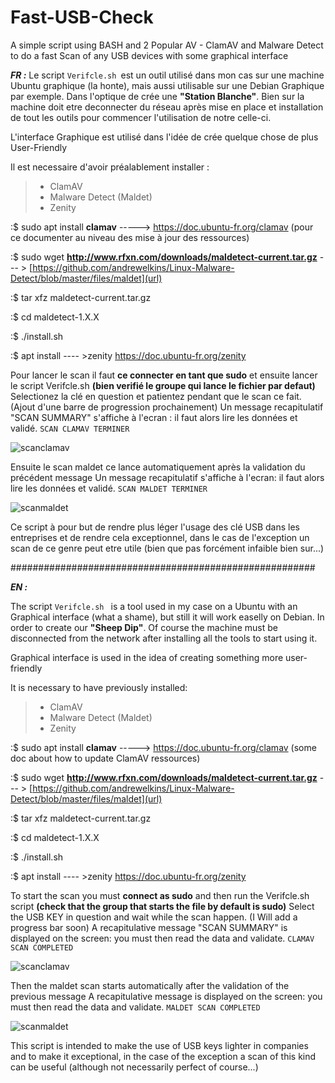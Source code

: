 # Fast-USB-Check
A simple script using BASH and 2 Popular AV - ClamAV and Malware Detect to do a fast Scan of any USB devices with some graphical interface

**_FR :_** 
Le script `Verifcle.sh `est un outil utilisé dans mon cas sur une machine Ubuntu graphique (la honte), mais aussi utilisable sur une Debian Graphique par exemple.
Dans l'optique de crée une **"Station Blanche"**. Bien sur la machine doit etre deconnecter du réseau après mise en place et installation de tout les outils pour commencer l'utilisation de notre celle-ci.

L'interface Graphique est utilisé dans l'idée de crée quelque chose de plus User-Friendly

 Il est necessaire d'avoir préalablement installer : 
> - ClamAV 
> - Malware Detect (Maldet)
> - Zenity

:$ sudo apt install **clamav** -----> https://doc.ubuntu-fr.org/clamav (pour ce documenter au niveau des mise à jour des ressources)

:$ sudo wget **http://www.rfxn.com/downloads/maldetect-current.tar.gz** --- > [https://github.com/andrewelkins/Linux-Malware-Detect/blob/master/files/maldet](url)

:$ tar xfz maldetect-current.tar.gz

:$ cd maldetect-1.X.X

:$ ./install.sh

:$ apt install ---- >zenity https://doc.ubuntu-fr.org/zenity



Pour lancer le scan il faut **ce connecter en tant que sudo** et ensuite lancer le script Verifcle.sh **(bien verifié le groupe qui lance le fichier par defaut)**
Selectionez la clé en question et patientez pendant que le scan ce fait. (Ajout d'une barre de progression prochainement)
		Un message recapitulatif "SCAN SUMMARY" s'affiche à l'ecran : il faut alors lire les données et validé.
`SCAN CLAMAV TERMINER`

![scanclamav](https://user-images.githubusercontent.com/89842037/192543793-595ed70a-1fac-49e0-8e32-f77d5274753e.png)

Ensuite le scan maldet ce lance automatiquement après la validation du précédent message
Un message recapitulatif s'affiche à l'ecran: il faut alors lire les données et validé.
`SCAN MALDET TERMINER`

![scanmaldet](https://user-images.githubusercontent.com/89842037/192544151-71476fb4-2b2f-459a-bf0c-2220175b2f8a.png)

Ce script à pour but de rendre plus léger l'usage des clé USB dans les entreprises et de rendre cela exceptionnel, dans le cas de l'exception un scan de ce genre peut etre utile (bien que pas forcément infaible bien sur...)

#######################################################

**_EN :_** 

The script `Verifcle.sh ` is a tool used in my case on a Ubuntu with an Graphical interface (what a shame), but still it will work easelly on Debian.
In order to create our **"Sheep Dip"**. Of course the machine must be disconnected from the network after installing all the tools to start using it.

Graphical interface is used in the idea of creating something more user-friendly

 It is necessary to have previously installed: 
> - ClamAV 
> - Malware Detect (Maldet)
> - Zenity

:$ sudo apt install **clamav** -----> https://doc.ubuntu-fr.org/clamav (some doc about how to update ClamAV ressources)

:$ sudo wget **http://www.rfxn.com/downloads/maldetect-current.tar.gz** --- > [https://github.com/andrewelkins/Linux-Malware-Detect/blob/master/files/maldet](url)

:$ tar xfz maldetect-current.tar.gz

:$ cd maldetect-1.X.X

:$ ./install.sh

:$ apt install ---- >zenity https://doc.ubuntu-fr.org/zenity



To start the scan you must **connect as sudo** and then run the Verifcle.sh script **(check that the group that starts the file by default is sudo)**
Select the USB KEY in question and wait while the scan happen. (I Will add a progress bar soon)
		A recapitulative message "SCAN SUMMARY" is displayed on the screen: you must then read the data and validate.
`CLAMAV SCAN COMPLETED`

![scanclamav](https://user-images.githubusercontent.com/89842037/192543793-595ed70a-1fac-49e0-8e32-f77d5274753e.png)

Then the maldet scan starts automatically after the validation of the previous message
A recapitulative message is displayed on the screen: you must then read the data and validate.
`MALDET SCAN COMPLETED`

![scanmaldet](https://user-images.githubusercontent.com/89842037/192544151-71476fb4-2b2f-459a-bf0c-2220175b2f8a.png)

This script is intended to make the use of USB keys  lighter in companies and to make it exceptional, in the case of the exception a scan of this kind can be useful (although not necessarily perfect of course...)

